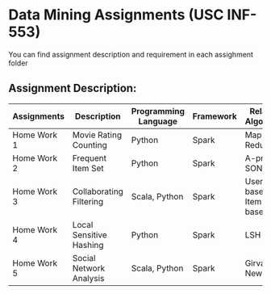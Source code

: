 # Data Mining Assignments (USC INF-553)
You can find assignment description and requirement in each assighment folder
## Assignment Description: 
| Assignments  | Description | Programming Language  | Framework  | Related Algorithm  |
|---|---|---|---|---|
| Home Work 1  | Movie Rating Counting | Python | Spark  | Map Reduce  |
| Home Work 2  | Frequent Item Set  | Python  | Spark  | A-priori, SON  |
| Home Work 3  | Collaborating Filtering  | Scala, Python  | Spark  | User-based, Item-based CF  |
| Home Work 4  | Local Sensitive Hashing  | Python  | Spark | LSH  |
| Home Work 5  | Social Network Analysis  | Scala, Python  | Spark  | Girvan-Newman  |
